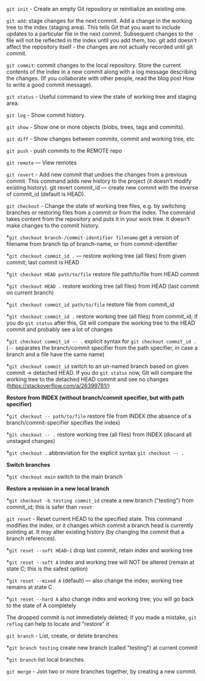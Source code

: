 `git init` - Create an empty Git repository or reinitialize an existing one.

`git add`: stage changes for the next commit. Add a change in the working tree to the index (staging area). This tells Git that you want to include updates to a particular file in the next commit. Subsequent changes to the file will not be reflected in the index until you add them, too. git add doesn't affect the repository itself - the changes are not actually recorded until git commit.

`git commit`: commit changes to the local repository. Store the current contents of the index in a new commit along with a log message describing the changes. (If you collaborate with other people, read the blog post How to write a good commit message).

`git status` - Useful command to view the state of working tree and staging area.

`git log` - Show commit history.

`git show` - Show one or more objects (blobs, trees, tags and commits).

`git diff` - Show changes between commits, commit and working tree, etc 

`git push` - push commits to the REMOTE repo

`git remote` — View remotes

`git revert` - Add new commit that undoes the changes from a previous commit. This command adds new history to the project (it doesn't modify existing history).
	git revert commit_id — create new commit with the inverse of commit_id (default is HEAD).

`git checkout` - Change the state of working tree files, e.g. by switching branches or restoring files from a commit or from the index. The command takes content from the repository and puts it in your work tree. It doesn't make changes to the commit history.


*`git checkout branch-/commit-identifier filename` get a version of filename from branch tip of branch-name, or from commit-identifier

*`git checkout commit_id .` — restore working tree (all files) from given commit; last commit is HEAD

*`git checkout HEAD path/to/file` restore file path/to/file from HEAD commit

*`git checkout HEAD .` restore working tree (all files) from HEAD (last commit on current branch)

*`git checkout commit_id path/to/file` restore file from commit_id

*`git checkout commit_id .` restore working tree (all files) from commit_id; if you do `git status` after this, Git will compare the working tree to the HEAD commit and probably see a lot of changes

*`git checkout commit_id -- .` explicit syntax for `git checkout commit_id .` (`--` separates the branch/commit specifier from the path specifier, in case a branch and a file have the same name)

*`git checkout commit_id` switch to an un-named branch based on given commit → detached HEAD. If you do `git status` now, Git will compare the working tree to the detached HEAD commit and see no changes (https://stackoverflow.com/a/26399781/)


**Restore from INDEX (without branch/commit specifier, but with path specifier)**

*`git checkout -- path/to/file` restore file from INDEX (the absence of a branch/commit-specifier specifies the index)

*`git checkout -- .` restore working tree (all files) from INDEX (discard all unstaged changes)

*`git checkout .` abbreviation for the explicit syntax `git checkout -- .`


**Switch branches**

*`git checkout main` switch to the main branch


**Restore a revision in a new local branch**

*`git checkout -b testing commit_id` create a new branch ("testing") from commit_id; this is safer than `reset`



`git reset` - Reset current HEAD to the specified state. This command modifies the index, or it changes which commit a branch head is currently pointing at. It may alter existing history (by changing the commit that a branch references).


*`git reset --soft HEAD~1` drop last commit, retain index and working tree	

*`git reset --soft A` index and working tree will NOT be altered (remain at state C; this is the safest option)

*`git reset --mixed A` (default) — also change the index; working tree remains at state C

*`git reset --hard A` also change index and working tree; you will go back to the state of A completely

The dropped commit is not immediately deleted; if you made a mistake, `git reflog` can help to locate and "restore" it


`git branch` - List, create, or delete branches

*`git branch testing` create new branch (called "testing") at current commit

*`git branch` list local branches

`git merge` - Join two or more branches together, by creating a new commit. 


